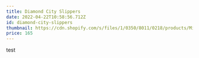 ```yaml
---
title: Diamond City Slippers
date: 2022-04-22T10:58:56.712Z
id: diamond-city-slippers
thumbnail: https://cdn.shopify.com/s/files/1/0350/8011/0218/products/Midland_1120_4592__56148_800x800.jpg?v=1613630964
price: 165
---
```

test